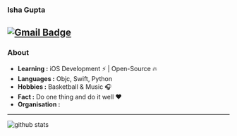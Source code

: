 ### Isha Gupta 
[![Gmail Badge](https://img.shields.io/badge/-xiaoju.foxmial@gmail.com-c14438?style=flat-square&logo=Gmail&logoColor=white&link=mailto:xiaoju.foxmial@gmail.com)](mailto:xiaoju.foxmial@gmail.com)
---------------------------------------------------------------------------------------------------------------------------------------------------------------------------------
### About

-  **Learning :** iOS Development :zap: | Open-Source :fire:	
-  **Languages :** Objc, Swift, Python
-  **Hobbies :** Basketball & Music :headphones:
-  **Fact :** Do one thing and do it well :heart: 
-  **Organisation :** 

---------------------------------------------------------------------------------------------------------------------------------------------------------------------------------

![github stats](https://github-readme-stats.vercel.app/api?username=huangboju&show_icons=true)
